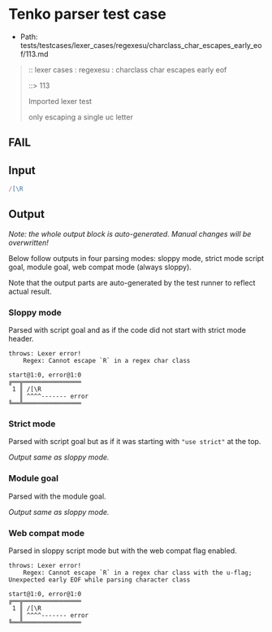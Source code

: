 # Tenko parser test case

- Path: tests/testcases/lexer_cases/regexesu/charclass_char_escapes_early_eof/113.md

> :: lexer cases : regexesu : charclass char escapes early eof
>
> ::> 113
>
> Imported lexer test
>
> only escaping a single uc letter

## FAIL

## Input

`````js
/[\R
`````

## Output

_Note: the whole output block is auto-generated. Manual changes will be overwritten!_

Below follow outputs in four parsing modes: sloppy mode, strict mode script goal, module goal, web compat mode (always sloppy).

Note that the output parts are auto-generated by the test runner to reflect actual result.

### Sloppy mode

Parsed with script goal and as if the code did not start with strict mode header.

`````
throws: Lexer error!
    Regex: Cannot escape `R` in a regex char class

start@1:0, error@1:0
╔══╦════════════════
 1 ║ /[\R
   ║ ^^^^------- error
╚══╩════════════════

`````

### Strict mode

Parsed with script goal but as if it was starting with `"use strict"` at the top.

_Output same as sloppy mode._

### Module goal

Parsed with the module goal.

_Output same as sloppy mode._

### Web compat mode

Parsed in sloppy script mode but with the web compat flag enabled.

`````
throws: Lexer error!
    Regex: Cannot escape `R` in a regex char class with the u-flag; Unexpected early EOF while parsing character class

start@1:0, error@1:0
╔══╦════════════════
 1 ║ /[\R
   ║ ^^^^------- error
╚══╩════════════════

`````

